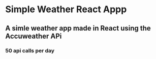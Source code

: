 # Simple Weather React Appp

## A simle weather app made in React using the Accuweather APi

### 50 api calls per day 
